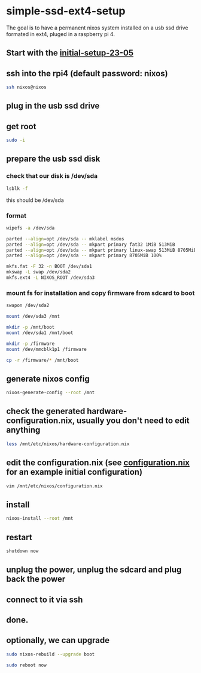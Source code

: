 # simple-ssd-ext4-setup
The goal is to have a permanent nixos system installed on a usb ssd drive formated in ext4, pluged in a raspberry pi 4.

## Start with the [initial-setup-23-05](../initial-setup-23-05)

## ssh into the rpi4 (default password: nixos)
``` bash 
ssh nixos@nixos
```
## plug in the usb ssd drive

## get root
``` bash
sudo -i
```

## prepare the usb ssd disk
### check that our disk is /dev/sda
``` bash
lsblk -f
```
this should be /dev/sda

### format
``` bash
wipefs -a /dev/sda

parted --align=opt /dev/sda -- mklabel msdos
parted --align=opt /dev/sda -- mkpart primary fat32 1MiB 513MiB
parted --align=opt /dev/sda -- mkpart primary linux-swap 513MiB 8705MiB
parted --align=opt /dev/sda -- mkpart primary 8705MiB 100%

mkfs.fat -F 32 -n BOOT /dev/sda1
mkswap -L swap /dev/sda2
mkfs.ext4 -L NIXOS_ROOT /dev/sda3
```

### mount fs for installation and copy firmware from sdcard to boot
``` bash
swapon /dev/sda2

mount /dev/sda3 /mnt

mkdir -p /mnt/boot
mount /dev/sda1 /mnt/boot

mkdir -p /firmware
mount /dev/mmcblk1p1 /firmware

cp -r /firmware/* /mnt/boot
```

## generate nixos config
``` bash
nixos-generate-config --root /mnt
```

## check the generated hardware-configuration.nix, usually you don't need to edit anything
``` bash
less /mnt/etc/nixos/hardware-configuration.nix
```

## edit the configuration.nix (see [configuration.nix](./configuration.nix) for an example initial configuration)
``` bash
vim /mnt/etc/nixos/configuration.nix
```

## install 
``` bash
nixos-install --root /mnt
```

## restart
``` bash
shutdown now
```

## unplug the power, unplug the sdcard and plug back the power

## connect to it via ssh
## done.

## optionally, we can upgrade 
``` bash
sudo nixos-rebuild --upgrade boot

sudo reboot now
```
